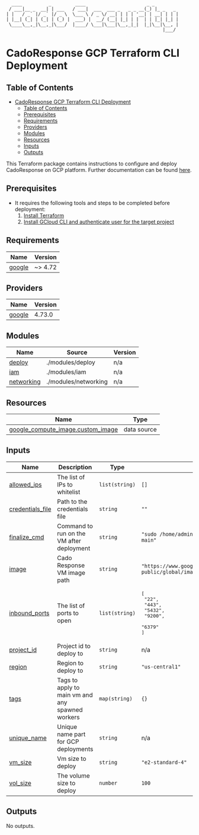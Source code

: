 ```
  ____          _         ____                       _ _         
 / ___|__ _  __| | ___   / ___|  ___  ___ _   _ _ __(_) |_ _   _ 
| |   / _` |/ _` |/ _ \  \___ \ / _ \/ __| | | | '__| | __| | | |
| |__| (_| | (_| | (_) |  ___) |  __/ (__| |_| | |  | | |_| |_| |
 \____\__,_|\__,_|\___/  |____/ \___|\___|\__,_|_|  |_|\__|\__, |
                                                           |___/ 
```
# CadoResponse GCP Terraform CLI Deployment
## Table of Contents
- [CadoResponse GCP Terraform CLI Deployment](#cadoresponse-gcp-terraform-cli-deployment)
  - [Table of Contents](#table-of-contents)
  - [Prerequisites](#prerequisites)
  - [Requirements](#requirements)
  - [Providers](#providers)
  - [Modules](#modules)
  - [Resources](#resources)
  - [Inputs](#inputs)
  - [Outputs](#outputs)


This Terraform package contains instructions to configure and deploy CadoResponse on GCP platform. Further documentation can be found [here](https://docs.cadosecurity.com/cado-response/deploy/gcp/gcp-settings).

## Prerequisites

* It requires the following tools and steps to be completed before deployment:
    1. [Install Terraform](https://learn.hashicorp.com/tutorials/terraform/install-cli)
    2. [Install GCloud CLI and authenticate user for the target project](https://cloud.google.com/sdk/docs/install)

## Requirements

| Name                                                             | Version |
| ---------------------------------------------------------------- | ------- |
| <a name="requirement_google"></a> [google](#requirement\_google) | ~> 4.72 |

## Providers

| Name                                                       | Version |
| ---------------------------------------------------------- | ------- |
| <a name="provider_google"></a> [google](#provider\_google) | 4.73.0  |

## Modules

| Name                                                               | Source               | Version |
| ------------------------------------------------------------------ | -------------------- | ------- |
| <a name="module_deploy"></a> [deploy](#module\_deploy)             | ./modules/deploy     | n/a     |
| <a name="module_iam"></a> [iam](#module\_iam)                      | ./modules/iam        | n/a     |
| <a name="module_networking"></a> [networking](#module\_networking) | ./modules/networking | n/a     |

## Resources

| Name                                                                                                                                 | Type        |
| ------------------------------------------------------------------------------------------------------------------------------------ | ----------- |
| [google_compute_image.custom_image](https://registry.terraform.io/providers/hashicorp/google/latest/docs/data-sources/compute_image) | data source |

## Inputs

| Name                                                                                 | Description                                      | Type           | Default                                                                                   | Required |
| ------------------------------------------------------------------------------------ | ------------------------------------------------ | -------------- | ----------------------------------------------------------------------------------------- | :------: |
| <a name="input_allowed_ips"></a> [allowed\_ips](#input\_allowed\_ips)                | The list of IPs to whitelist                     | `list(string)` | `[]`                                                                                      |    no    |
| <a name="input_credentials_file"></a> [credentials\_file](#input\_credentials\_file) | Path to the credentials file                     | `string`       | `""`                                                                                      |    no    |
| <a name="input_finalize_cmd"></a> [finalize\_cmd](#input\_finalize\_cmd)             | Command to run on the VM after deployment        | `string`       | `"sudo /home/admin/processor/release/finalize.sh --main"`                                 |    no    |
| <a name="input_image"></a> [image](#input\_image)                                    | Cado Response VM image path                      | `string`       | `"https://www.googleapis.com/compute/v1/projects/cado-public/global/images/cadoresponse"` |    no    |
| <a name="input_inbound_ports"></a> [inbound\_ports](#input\_inbound\_ports)          | The list of ports to open                        | `list(string)` | <pre>[<br>  "22",<br>  "443",<br>  "5432",<br>  "9200",<br>  "6379"<br>]</pre>            |    no    |
| <a name="input_project_id"></a> [project\_id](#input\_project\_id)                   | Project id to deploy to                          | `string`       | n/a                                                                                       |   yes    |
| <a name="input_region"></a> [region](#input\_region)                                 | Region to deploy to                              | `string`       | `"us-central1"`                                                                           |    no    |
| <a name="input_tags"></a> [tags](#input\_tags)                                       | Tags to apply to main vm and any spawned workers | `map(string)`  | `{}`                                                                                      |    no    |
| <a name="input_unique_name"></a> [unique\_name](#input\_unique\_name)                | Unique name part for GCP deployments             | `string`       | n/a                                                                                       |   yes    |
| <a name="input_vm_size"></a> [vm\_size](#input\_vm\_size)                            | Vm size to deploy                                | `string`       | `"e2-standard-4"`                                                                         |    no    |
| <a name="input_vol_size"></a> [vol\_size](#input\_vol\_size)                         | The volume size to deploy                        | `number`       | `100`                                                                                     |    no    |

## Outputs

No outputs.
